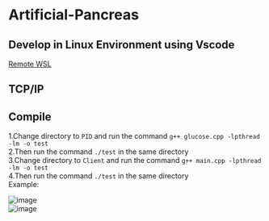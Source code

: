 # Artificial-Pancreas
## Develop in Linux Environment using Vscode  
[Remote WSL](https://code.visualstudio.com/docs/remote/wsl)  
## TCP/IP  
## Compile  
1.Change directory to `PID` and run the command `g++ glucose.cpp -lpthread -lm -o test`  
2.Then run the command `./test` in the same directory  
3.Change directory to `Client` and run the command `g++ main.cpp -lpthread -lm -o test`  
4.Then run the command `./test` in the same directory  
Example:  
  
![image](https://github.com/pyaixy/Artificial-Pancreas/blob/master/picture/1.PNG)  
![image](https://github.com/pyaixy/Artificial-Pancreas/blob/master/picture/2.PNG)  
